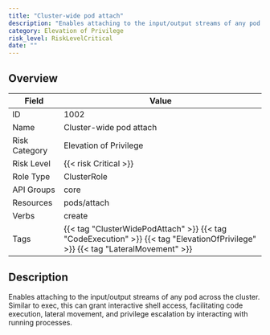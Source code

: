 ```yaml
---
title: "Cluster-wide pod attach"
description: "Enables attaching to the input/output streams of any pod across the cluster. Similar to exec, this can grant interactive shell access, facilitating code execution, lateral movement, and privilege escalation by interacting with running processes."
category: Elevation of Privilege
risk_level: RiskLevelCritical
date: ""
---
```


## Overview

| Field         | Value                                                                                                                           |
| ------------- | ------------------------------------------------------------------------------------------------------------------------------- |
| ID            | 1002                                                                                                                            |
| Name          | Cluster-wide pod attach                                                                                                         |
| Risk Category | Elevation of Privilege                                                                                                          |
| Risk Level    | {{< risk Critical >}}                                                                                                           |
| Role Type     | ClusterRole                                                                                                                     |
| API Groups    | core                                                                                                                            |
| Resources     | pods/attach                                                                                                                     |
| Verbs         | create                                                                                                                          |
| Tags          | {{< tag "ClusterWidePodAttach" >}} {{< tag "CodeExecution" >}} {{< tag "ElevationOfPrivilege" >}} {{< tag "LateralMovement" >}} |

## Description

Enables attaching to the input/output streams of any pod across the cluster. Similar to exec, this can grant interactive shell access, facilitating code execution, lateral movement, and privilege escalation by interacting with running processes.

